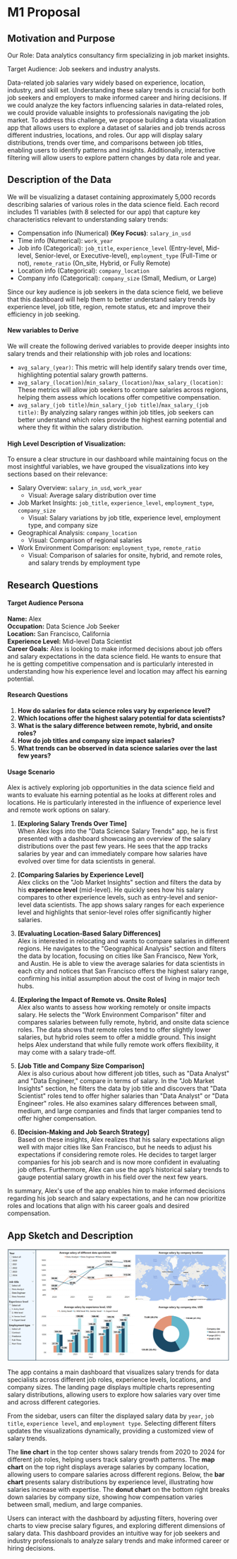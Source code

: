 # M1 Proposal

## Motivation and Purpose
<!-- Describe the motivation behind the project and its intended purpose. -->
Our Role: Data analytics consultancy firm specializing in job market insights.

Target Audience: Job seekers and industry analysts.

Data-related job salaries vary widely based on experience, location, industry, and skill set. 
Understanding these salary trends is crucial for both job seekers and employers to make informed career and hiring decisions. 
If we could analyze the key factors influencing salaries in data-related roles, we could provide valuable insights to professionals navigating the job market.
To address this challenge, we propose building a data visualization app that allows users to explore a dataset of salaries and job trends across different industries, locations, and roles.
Our app will display salary distributions, trends over time, and comparisons between job titles, enabling users to identify patterns and insights.
Additionally, interactive filtering will allow users to explore pattern changes by data role and year.

## Description of the Data
<!-- Provide an overview of the data sources, structure, and key attributes. -->
We will be visualizing a dataset containing approximately 5,000 records describing salaries of various roles in the data science field. Each record includes 11 variables (with 8 selected for our app) that capture key characteristics relevant to understanding salary trends:
- Compensation info (Numerical) **(Key Focus)**: `salary_in_usd`
- Time info (Numerical): `work_year`
- Job info (Categorical): `job_title`, `experience_level` (Entry-level, Mid-level, Senior-level, or Executive-level), `employment_type` (Full-Time or not), `remote_ratio` (On_site, Hybrid, or Fully Remote)
- Location info (Categorical): `company_location`
- Company info (Categorical): `company_size` (Small, Medium, or Large)

Since our key audience is job seekers in the data science field, we believe that this dashboard will help them to better understand salary trends by experience level, job title, region, remote status, etc and improve their efficiency in job seeking.

#### New variables to Derive
We will create the following derived variables to provide deeper insights into salary trends and their relationship with job roles and locations:
- `avg_salary_(year)`: This metric will help identify salary trends over time, highlighting potential salary growth patterns.
- `avg_salary_(location)`/`min_salary_(location)`/`max_salary_(location)`: These metrics will allow job seekers to compare salaries across regions, helping them assess which locations offer competitive compensation.
- `avg_salary_(job title)`/`min_salary_(job title)`/`max_salary_(job title)`: By analyzing salary ranges within job titles, job seekers can better understand which roles provide the highest earning potential and where they fit within the salary distribution.

#### High Level Description of Visualization:
To ensure a clear structure in our dashboard while maintaining focus on the most insightful variables, we have grouped the visualizations into key sections based on their relevance:
- Salary Overview: `salary_in_usd`,  `work_year`
  - Visual: Average salary distribution over time
- Job Market Insights: `job_title`, `experience_level`, `employment_type`, `company_size`
  - Visual: Salary variations by job title, experience level, employment type, and company size
- Geographical Analysis: `company_location`
  - Visual: Comparison of regional salaries
- Work Environment Comparison: `employment_type`, `remote_ratio`
  - Visual: Comparison of salaries for onsite, hybrid, and remote roles, and salary trends by employment type

## Research Questions

#### Target Audience Persona

**Name:** Alex  
**Occupation:** Data Science Job Seeker  
**Location:** San Francisco, California  
**Experience Level:** Mid-level Data Scientist  
**Career Goals:** Alex is looking to make informed decisions about job offers and salary expectations in the data science field. He wants to ensure that he is getting competitive compensation and is particularly interested in understanding how his experience level and location may affect his earning potential.  

#### Research Questions
1. **How do salaries for data science roles vary by experience level?**  
2. **Which locations offer the highest salary potential for data scientists?**  
3. **What is the salary difference between remote, hybrid, and onsite roles?**  
4. **How do job titles and company size impact salaries?**  
5. **What trends can be observed in data science salaries over the last few years?**

#### Usage Scenario

Alex is actively exploring job opportunities in the data science field and wants to evaluate his earning potential as he looks at different roles and locations. He is particularly interested in the influence of experience level and remote work options on salary.

1. **[Exploring Salary Trends Over Time]**  
   When Alex logs into the "Data Science Salary Trends" app, he is first presented with a dashboard showcasing an overview of the salary distributions over the past few years. He sees that the app tracks salaries by year and can immediately compare how salaries have evolved over time for data scientists in general.

2. **[Comparing Salaries by Experience Level]**  
   Alex clicks on the "Job Market Insights" section and filters the data by his **experience level** (mid-level). He quickly sees how his salary compares to other experience levels, such as entry-level and senior-level data scientists. The app shows salary ranges for each experience level and highlights that senior-level roles offer significantly higher salaries.

3. **[Evaluating Location-Based Salary Differences]**  
   Alex is interested in relocating and wants to compare salaries in different regions. He navigates to the "Geographical Analysis" section and filters the data by location, focusing on cities like San Francisco, New York, and Austin. He is able to view the average salaries for data scientists in each city and notices that San Francisco offers the highest salary range, confirming his initial assumption about the cost of living in major tech hubs.

4. **[Exploring the Impact of Remote vs. Onsite Roles]**  
   Alex also wants to assess how working remotely or onsite impacts salary. He selects the "Work Environment Comparison" filter and compares salaries between fully remote, hybrid, and onsite data science roles. The data shows that remote roles tend to offer slightly lower salaries, but hybrid roles seem to offer a middle ground. This insight helps Alex understand that while fully remote work offers flexibility, it may come with a salary trade-off.

5. **[Job Title and Company Size Comparison]**  
   Alex is also curious about how different job titles, such as "Data Analyst" and "Data Engineer," compare in terms of salary. In the "Job Market Insights" section, he filters the data by job title and discovers that "Data Scientist" roles tend to offer higher salaries than "Data Analyst" or "Data Engineer" roles. He also examines salary differences between small, medium, and large companies and finds that larger companies tend to offer higher compensation.

6. **[Decision-Making and Job Search Strategy]**  
   Based on these insights, Alex realizes that his salary expectations align well with major cities like San Francisco, but he needs to adjust his expectations if considering remote roles. He decides to target larger companies for his job search and is now more confident in evaluating job offers. Furthermore, Alex can use the app’s historical salary trends to gauge potential salary growth in his field over the next few years.

In summary, Alex's use of the app enables him to make informed decisions regarding his job search and salary expectations, and he can now prioritize roles and locations that align with his career goals and desired compensation.

## App Sketch and Description

![App Sketch](img/sketch.png)  

The app contains a main dashboard that visualizes salary trends for data specialists across different job roles, experience levels, locations, and company sizes. The landing page displays multiple charts representing salary distributions, allowing users to explore how salaries vary over time and across different categories.  

From the sidebar, users can filter the displayed salary data by `year`, `job title`, `experience level`, and `employment type`. Selecting different filters updates the visualizations dynamically, providing a customized view of salary trends.  

The **line chart** in the top center shows salary trends from 2020 to 2024 for different job roles, helping users track salary growth patterns. The **map chart** on the top right displays average salaries by company location, allowing users to compare salaries across different regions. Below, the **bar chart** presents salary distributions by experience level, illustrating how salaries increase with expertise. The **donut chart** on the bottom right breaks down salaries by company size, showing how compensation varies between small, medium, and large companies.  

Users can interact with the dashboard by adjusting filters, hovering over charts to view precise salary figures, and exploring different dimensions of salary data. This dashboard provides an intuitive way for job seekers and industry professionals to analyze salary trends and make informed career or hiring decisions.